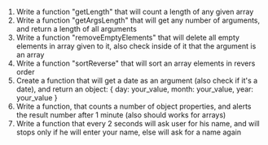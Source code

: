 1. Write a function "getLength" that will count a length of any given array
1. Write a function "getArgsLength" that will get any number of arguments, and return a length of all arguments
1. Write a function "removeEmptyElements" that will delete all empty elements in array given to it, also check inside of it that the argument is an array
1. Write a function "sortReverse" that will sort an array elements in revers order
1. Create a function that will get a date as an argument (also check if it's a date), and return an object: { day: your_value, month: your_value, year: your_value }
1. Write a function, that counts a number of object properties, and alerts the result number after 1 minute (also should works for arrays)
1. Write a function that every 2 seconds will ask user for his name, and will stops only if he will enter your name, else will ask for a name again
